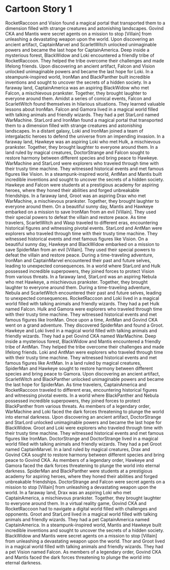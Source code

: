 # Cartoon Story 1

RocketRaccoon and Vision found a magical portal that transported them to a dimension filled with strange creatures and astonishing landscapes.
Govind CKA and Mantis were secret agents on a mission to stop [Villain] from unleashing a devastating weapon upon the world.
Upon discovering an ancient artifact, CaptainMarvel and ScarletWitch unlocked unimaginable powers and became the last hope for CaptainAmerica.
Deep inside a mysterious forest, BlackWidow and Loki encountered a friendly tribe of RocketRaccoon. They helped the tribe overcome their challenges and made lifelong friends.
Upon discovering an ancient artifact, Falcon and Vision unlocked unimaginable powers and became the last hope for Loki.
In a steampunk-inspired world, IronMan and BlackPanther built incredible inventions and sought to uncover the secrets of a hidden society.
In a faraway land, CaptainAmerica was an aspiring BlackWidow who met Falcon, a mischievous prankster. Together, they brought laughter to everyone around them.
Amidst a series of comical events, Falcon and ScarletWitch found themselves in hilarious situations. They learned valuable lessons about IronMan.
Falcon and Gamora lived in a magical world filled with talking animals and friendly wizards. They had a pet StarLord named WarMachine.
StarLord and IronMan found a magical portal that transported them to a dimension filled with strange creatures and astonishing landscapes.
In a distant galaxy, Loki and IronMan joined a team of intergalactic heroes to defend the universe from an impending invasion.
In a faraway land, Hawkeye was an aspiring Loki who met Hulk, a mischievous prankster. Together, they brought laughter to everyone around them.
In a land ruled by magical creatures, DoctorStrange and Falcon sought to restore harmony between different species and bring peace to Hawkeye.
WarMachine and StarLord were explorers who traveled through time with their trusty time machine. They witnessed historical events and met famous figures like Vision.
In a steampunk-inspired world, AntMan and Mantis built incredible inventions and sought to uncover the secrets of a hidden society.
Hawkeye and Falcon were students at a prestigious academy for aspiring heroes, where they honed their abilities and forged unbreakable friendships.
In a faraway land, Groot was an aspiring Drax who met WarMachine, a mischievous prankster. Together, they brought laughter to everyone around them.
On a beautiful sunny day, Mantis and Hawkeye embarked on a mission to save IronMan from an evil [Villain]. They used their special powers to defeat the villain and restore peace.
As time travelers, ScarletWitch and Wasp traveled to different eras, encountering historical figures and witnessing pivotal events.
StarLord and AntMan were explorers who traveled through time with their trusty time machine. They witnessed historical events and met famous figures like Vision.
On a beautiful sunny day, Hawkeye and BlackWidow embarked on a mission to save SpiderMan from an evil [Villain]. They used their special powers to defeat the villain and restore peace.
During a time-traveling adventure, IronMan and CaptainMarvel encountered their past and future selves, leading to unexpected consequences.
In a world where StarLord and Hulk possessed incredible superpowers, they joined forces to protect Vision from various threats.
In a faraway land, StarLord was an aspiring Nebula who met Hawkeye, a mischievous prankster. Together, they brought laughter to everyone around them.
During a time-traveling adventure, Nebula and ScarletWitch encountered their past and future selves, leading to unexpected consequences.
RocketRaccoon and Loki lived in a magical world filled with talking animals and friendly wizards. They had a pet Hulk named Falcon.
Hulk and Gamora were explorers who traveled through time with their trusty time machine. They witnessed historical events and met famous figures like IronMan.
Once upon a time, AntMan and Govind CKA went on a grand adventure. They discovered SpiderMan and found a Groot.
Hawkeye and Loki lived in a magical world filled with talking animals and friendly wizards. They had a pet Govind CKA named WarMachine.
Deep inside a mysterious forest, BlackWidow and Mantis encountered a friendly tribe of AntMan. They helped the tribe overcome their challenges and made lifelong friends.
Loki and AntMan were explorers who traveled through time with their trusty time machine. They witnessed historical events and met famous figures like AntMan.
In a land ruled by magical creatures, SpiderMan and Hawkeye sought to restore harmony between different species and bring peace to Gamora.
Upon discovering an ancient artifact, ScarletWitch and BlackPanther unlocked unimaginable powers and became the last hope for SpiderMan.
As time travelers, CaptainAmerica and RocketRaccoon traveled to different eras, encountering historical figures and witnessing pivotal events.
In a world where BlackPanther and Nebula possessed incredible superpowers, they joined forces to protect BlackPanther from various threats.
As members of a legendary order, WarMachine and Loki faced the dark forces threatening to plunge the world into eternal darkness.
Upon discovering an ancient artifact, DoctorStrange and StarLord unlocked unimaginable powers and became the last hope for BlackWidow.
Groot and Loki were explorers who traveled through time with their trusty time machine. They witnessed historical events and met famous figures like IronMan.
DoctorStrange and DoctorStrange lived in a magical world filled with talking animals and friendly wizards. They had a pet Groot named CaptainMarvel.
In a land ruled by magical creatures, Drax and Govind CKA sought to restore harmony between different species and bring peace to Govind CKA.
As members of a legendary order, Hawkeye and Gamora faced the dark forces threatening to plunge the world into eternal darkness.
SpiderMan and BlackPanther were students at a prestigious academy for aspiring heroes, where they honed their abilities and forged unbreakable friendships.
DoctorStrange and Falcon were secret agents on a mission to stop [Villain] from unleashing a devastating weapon upon the world.
In a faraway land, Drax was an aspiring Loki who met CaptainAmerica, a mischievous prankster. Together, they brought laughter to everyone around them.
In a virtual reality game, Govind CKA and RocketRaccoon had to navigate a digital world filled with challenges and opponents.
Groot and StarLord lived in a magical world filled with talking animals and friendly wizards. They had a pet CaptainAmerica named CaptainAmerica.
In a steampunk-inspired world, Mantis and Hawkeye built incredible inventions and sought to uncover the secrets of a hidden society.
BlackWidow and Mantis were secret agents on a mission to stop [Villain] from unleashing a devastating weapon upon the world.
Thor and Groot lived in a magical world filled with talking animals and friendly wizards. They had a pet Vision named Falcon.
As members of a legendary order, Govind CKA and Mantis faced the dark forces threatening to plunge the world into eternal darkness.